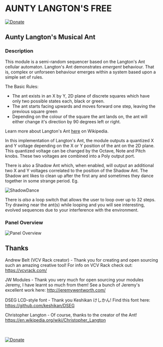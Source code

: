 
# AUNTY LANGTON'S FREE
[![Donate](https://img.shields.io/badge/Donate-PayPal-green.svg)](https://www.paypal.com/cgi-bin/webscr?cmd=_donations&business=YQX9FWDCXSK34&currency_code=AUD&source=url)
## Aunty Langton's Musical Ant

### Description

This module is a semi-random sequencer based on the Langton's Ant cellular automaton. Langton's Ant demonstrates *emergent* behaviour. That is, complex or unforseen behaviour emerges within a system based upon a simple set of rules.

The Basic Rules:
- The ant exists in an X by Y, 2D plane of discrete squares which have only two possible states each, black or green.
- The ant starts facing upwards and moves forward one step, leaving the previous square green
- Depending on the colour of the square the ant lands on, the ant will either change it's direction by 90 degrees left or right.

Learn more about Langton's Ant [here](https://en.wikipedia.org/wiki/Langton%27s_ant) on Wikipedia.

In this implementation of Langton's Ant, the module outputs a quantized X and Y voltage depending on the X or Y position of the ant on the 2D plane. This quantized voltage can be changed by the Octave, Note and Pitch knobs. These two voltages are combined into a Poly output port.

There is also a Shadow Ant which, when enabled, will output an additional two X and Y voltages correlated to the position of the Shadow Ant. The Shadow ant likes to clean up after the first any and sometimes they dance together in some strange period. Eg.

![ShadowDance](https://media.giphy.com/media/SRrOaKWPQkBuJjyC7E/source.gif)

There is *also* a loop switch that allows the user to loop over up to 32 steps. Try drawing near the ant(s) while looping and you will see interesting, evolved sequences due to your interference with the environment.

### Panel Overview

![Panel Overview](https://community.vcvrack.com/uploads/default/original/2X/8/8475f6ad2e0d80d4d479f97bea509d987d3bc313.png)

## Thanks

Andrew Belt (VCV Rack creator) - Thank you for creating and open sourcing such an amazing creative tool!
For info on VCV Rack check out: https://vcvrack.com/

JW Modules - Thank you very much for open sourcing your modules Jeremy, I have learnt so much from them!
See a bunch of Jeremy's excellent work here: http://jeremywentworth.com/

DSEG LCD-style font - Thank you Keshikan けしかん!
Find this font here: https://github.com/keshikan/DSEG

Christopher Langton - Of course, thanks to the creator of the Ant!
https://en.wikipedia.org/wiki/Christopher_Langton

<br><br>
[![Donate](https://img.shields.io/badge/Donate-PayPal-green.svg)](https://www.paypal.com/cgi-bin/webscr?cmd=_donations&business=YQX9FWDCXSK34&currency_code=AUD&source=url)
